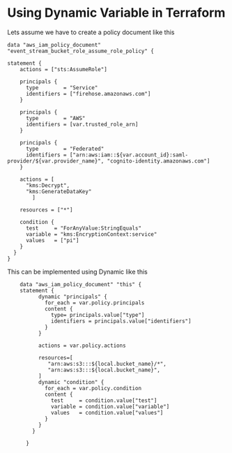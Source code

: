 # Using Dynamic Variable in Terraform
Lets assume we have to create a policy document like this 
    
    data "aws_iam_policy_document" "event_stream_bucket_role_assume_role_policy" {
   
    statement {
        actions = ["sts:AssumeRole"]
        
        principals {
          type        = "Service"
          identifiers = ["firehose.amazonaws.com"]
        }
    
        principals {
          type        = "AWS"
          identifiers = [var.trusted_role_arn]
        }
    
        principals {
          type        = "Federated"
          identifiers = ["arn:aws:iam::${var.account_id}:saml-provider/${var.provider_name}", "cognito-identity.amazonaws.com"]
        }

        actions = [
          "kms:Decrypt",
          "kms:GenerateDataKey"
            ]
    
        resources = ["*"]
    
        condition {
          test     = "ForAnyValue:StringEquals"
          variable = "kms:EncryptionContext:service"
          values   = ["pi"]
        }
      }
    }
This can be implemented using Dynamic like this

        data "aws_iam_policy_document" "this" {
        statement {
              dynamic "principals" {
                for_each = var.policy.principals
                content {
                  type= principals.value["type"]
                  identifiers = principals.value["identifiers"]
                }
              }

              actions = var.policy.actions
        
              resources=[
                 "arn:aws:s3:::${local.bucket_name}/*", 
                 "arn:aws:s3:::${local.bucket_name}",
              ]
              dynamic "condition" {
                for_each = var.policy.condition
                content {        
                  test     = condition.value["test"]
                  variable = condition.value["variable"]
                  values   = condition.value["values"]
                }
              }
            }
    
          }
